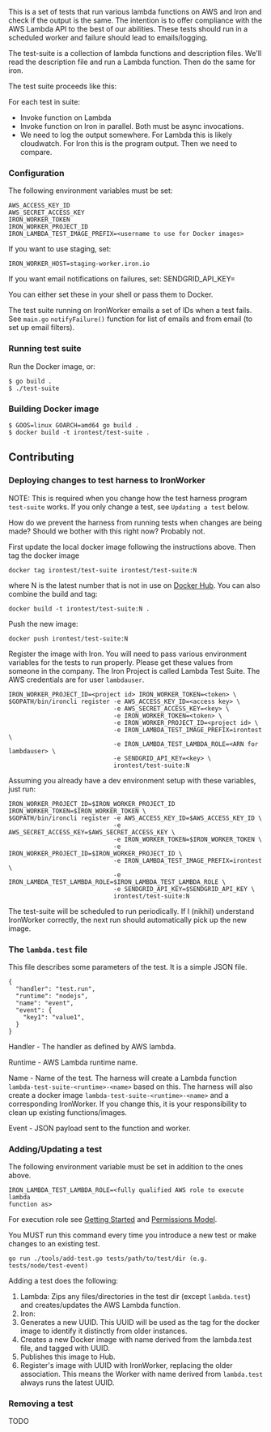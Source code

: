 This is a set of tests that run various lambda functions on AWS and Iron and
check if the output is the same. The intention is to offer compliance with the
AWS Lambda API to the best of our abilities. These tests should run in
a scheduled worker and failure should lead to emails/logging.

The test-suite is a collection of lambda functions and description
files. We'll read the description file and run a Lambda function. Then
do the same for iron.

The test suite proceeds like this:

For each test in suite:
- Invoke function on Lambda
- Invoke function on Iron in parallel. Both must be async invocations.
- We need to log the output somewhere. For Lambda this is likely cloudwatch.
  For Iron this is the program output. Then we need to compare.

### Configuration

The following environment variables must be set:

    AWS_ACCESS_KEY_ID
    AWS_SECRET_ACCESS_KEY
    IRON_WORKER_TOKEN
    IRON_WORKER_PROJECT_ID
    IRON_LAMBDA_TEST_IMAGE_PREFIX=<username to use for Docker images>

If you want to use staging, set:

    IRON_WORKER_HOST=staging-worker.iron.io

If you want email notifications on failures, set:
    SENDGRID_API_KEY=<key>

You can either set these in your shell or pass them to Docker.

The test suite running on IronWorker emails a set of IDs when a test fails.
See `main.go` `notifyFailure()` function for list of emails and from email (to
set up email filters).

### Running test suite

Run the Docker image, or:

    $ go build .
    $ ./test-suite

### Building Docker image

    $ GOOS=linux GOARCH=amd64 go build .
    $ docker build -t irontest/test-suite .

Contributing
------------

### Deploying changes to test harness to IronWorker

NOTE: This is required when you change how the test harness program
`test-suite` works. If you only change a test, see `Updating a test`
below.

How do we prevent the harness from running tests when changes are being made?
Should we bother with this right now? Probably not.

First update the local docker image following the instructions above. Then tag
the docker image

    docker tag irontest/test-suite irontest/test-suite:N

where N is the latest number that is not in use on [Docker
Hub](https://hub.docker.com/r/irontest/test-suite/tags/). You can also combine
the build and tag:

    docker build -t irontest/test-suite:N .

Push the new image:

    docker push irontest/test-suite:N

Register the image with Iron. You will need to pass various environment
variables for the tests to run properly. Please get these values from someone
in the company. The Iron Project is called Lambda Test Suite. The AWS
credentials are for user `lambdauser`.

    IRON_WORKER_PROJECT_ID=<project id> IRON_WORKER_TOKEN=<token> \
    $GOPATH/bin/ironcli register -e AWS_ACCESS_KEY_ID=<access key> \
                                 -e AWS_SECRET_ACCESS_KEY=<key> \
                                 -e IRON_WORKER_TOKEN=<token> \
                                 -e IRON_WORKER_PROJECT_ID=<project id> \
                                 -e IRON_LAMBDA_TEST_IMAGE_PREFIX=irontest \
                                 -e IRON_LAMBDA_TEST_LAMBDA_ROLE=<ARN for lambdauser> \
                                 -e SENDGRID_API_KEY=<key> \
                                 irontest/test-suite:N

Assuming you already have a dev environment setup with these variables, just
run:

    IRON_WORKER_PROJECT_ID=$IRON_WORKER_PROJECT_ID IRON_WORKER_TOKEN=$IRON_WORKER_TOKEN \
    $GOPATH/bin/ironcli register -e AWS_ACCESS_KEY_ID=$AWS_ACCESS_KEY_ID \
                                 -e AWS_SECRET_ACCESS_KEY=$AWS_SECRET_ACCESS_KEY \
                                 -e IRON_WORKER_TOKEN=$IRON_WORKER_TOKEN \
                                 -e IRON_WORKER_PROJECT_ID=$IRON_WORKER_PROJECT_ID \
                                 -e IRON_LAMBDA_TEST_IMAGE_PREFIX=irontest \
                                 -e IRON_LAMBDA_TEST_LAMBDA_ROLE=$IRON_LAMBDA_TEST_LAMBDA_ROLE \
                                 -e SENDGRID_API_KEY=$SENDGRID_API_KEY \
                                 irontest/test-suite:N

The test-suite will be scheduled to run periodically. If I (nikhil) understand
IronWorker correctly, the next run should automatically pick up the new image.

### The `lambda.test` file

This file describes some parameters of the test. It is a simple JSON file.

    {
      "handler": "test.run",
      "runtime": "nodejs",
      "name": "event",
      "event": {
        "key1": "value1",
      }
    }

Handler - The handler as defined by AWS lambda.

Runtime - AWS Lambda runtime name.

Name - Name of the test. The harness will create a Lambda function
`lambda-test-suite-<runtime>-<name>` based on this. The harness will also
create a docker image `lambda-test-suite-<runtime>-<name>` and a corresponding
IronWorker. If you change this, it is your responsibility to clean up existing
functions/images.

Event - JSON payload sent to the function and worker.

### Adding/Updating a test

The following environment variable must be set in addition to the ones above.

    IRON_LAMBDA_TEST_LAMBDA_ROLE=<fully qualified AWS role to execute lambda
    function as>

For execution role see [Getting Started][gs] and [Permissions Model][pm].

[gs]: http://docs.aws.amazon.com/lambda/latest/dg/get-started-create-function.html
[pm]: http://docs.aws.amazon.com/lambda/latest/dg/intro-permission-model.html

You MUST run this command every time you introduce a new test or make changes to an
existing test.

    go run ./tools/add-test.go tests/path/to/test/dir (e.g. tests/node/test-event)

Adding a test does the following:

1. Lambda: Zips any files/directories in the test dir (except `lambda.test`) and
   creates/updates the AWS Lambda function.
1. Iron:
  1. Generates a new UUID. This UUID will be used as the tag for the docker
     image to identify it distinctly from older instances.
  2. Creates a new Docker image with name derived from the lambda.test file,
     and tagged with UUID.
  3. Publishes this image to Hub.
  4. Register's image with UUID with IronWorker, replacing the older
     association. This means the Worker with name derived from `lambda.test`
     always runs the latest UUID.

### Removing a test

TODO
